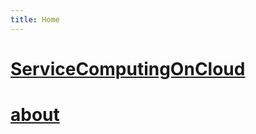 ```yaml
---
title: Home
---
```


# [ServiceComputingOnCloud](https://guojj33.github.io/blogs/ServiceComputingOnCloud-Catalog)

# [about](https://guojj33.github.io/blogs/about)
